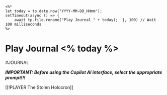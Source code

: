     <%*
    let today = tp.date.now("YYYY-MM-DD_HHmm");
    setTimeout(async () => {  
        await tp.file.rename("Play Journal " + today);  }, 100) // Wait 100 milliseconds
    %>
# Play Journal <% today %>
#JOURNAL 

***IMPORTANT: Before using the Copilot AI interface, select the appropriate prompt!!!***

[[!PLAYER The Stolen Holocron]]

